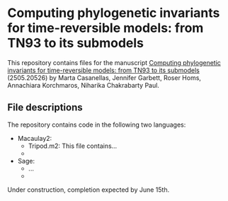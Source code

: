 # Computing phylogenetic invariants for time-reversible models: from TN93 to its submodels
This repository contains files for the manuscript [Computing phylogenetic invariants for time-reversible models: from TN93 to its submodels](https://arxiv.org/abs/2505.20526) (2505.20526) by Marta Casanellas, Jennifer Garbett, Roser Homs, Annachiara Korchmaros, Niharika Chakrabarty Paul.

## File descriptions

The repository contains code in the following two languages:

* Macaulay2:
  * Tripod.m2: This file contains...
  * 
* Sage:
  * ...
  *
  
Under construction, completion expected by June 15th.
